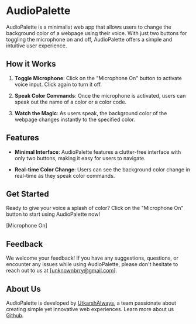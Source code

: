 # AudioPalette

AudioPalette is a minimalist web app that allows users to change the background color of a webpage using their voice. With just two buttons for toggling the microphone on and off, AudioPalette offers a simple and intuitive user experience.

## How it Works

1. **Toggle Microphone**: Click on the "Microphone On" button to activate voice input. Click again to turn it off.

2. **Speak Color Commands**: Once the microphone is activated, users can speak out the name of a color or a color code.

3. **Watch the Magic**: As users speak, the background color of the webpage changes instantly to the specified color.

## Features

- **Minimal Interface**: AudioPalette features a clutter-free interface with only two buttons, making it easy for users to navigate.
  
- **Real-time Color Change**: Users can see the background color change in real-time as they speak color commands.

## Get Started

Ready to give your voice a splash of color? Click on the "Microphone On" button to start using AudioPalette now!

[Microphone On]

## Feedback

We welcome your feedback! If you have any suggestions, questions, or encounter any issues while using AudioPalette, please don't hesitate to reach out to us at [unknownbrry@gmail.com].

## About Us

AudioPalette is developed by [UtkarshAlways]("https://github.com/Utkarshalways"), a team passionate about creating simple yet innovative web experiences. Learn more about us [Github]("https://github.com/Utkarshalways/AudioPalette").
